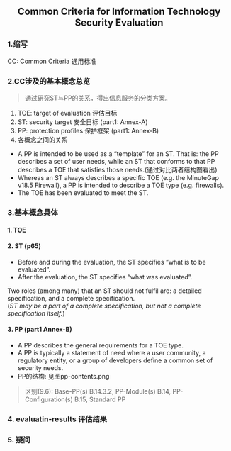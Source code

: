 ## <center>Common Criteria for Information Technology Security Evaluation
### 1.缩写
CC: Common Criteria 通用标准
### 2.CC涉及的基本概念总览
> 通过研究ST与PP的关系，得出信息服务的分类方案。
1. TOE: target of evaluation 评估目标
2. ST: security target 安全目标 (part1: Annex-A)
3. PP: protection profiles 保护框架 (part1: Annex-B)
4. 各概念之间的关系
- A PP is intended to be used as a “template” for an ST. That is: the PP describes a set of user needs, while an ST that conforms to that PP describes a TOE that satisfies those needs.(通过对比两者结构图看出)
- Whereas an ST always describes a specific TOE (e.g. the MinuteGap v18.5 Firewall), a PP is intended to describe a TOE type (e.g. firewalls). 
- The TOE has been evaluated to meet the ST.
### 3.基本概念具体
#### 1. TOE
#### 2. ST (p65)
- Before and during the evaluation, the ST specifies “what is to be evaluated”.  
- After the evaluation, the ST specifies “what was evaluated”.   

Two roles (among many) that an ST should not fulfil are: a detailed specification, and a complete specification.   
(*ST may be a part of a complete specification, but not a complete specification itself.*)  
#### 3. PP (part1 Annex-B)
- A PP describes the general requirements for a TOE type.  
- A PP is typically a statement of need where a user community, a regulatory entity, or a group of developers define a common set of security needs.
- PP的结构: 见图pp-contents.png
> 区别(9.6): Base-PP(s) B.14.3.2, PP-Module(s) B.14, PP-Configuration(s) B.15, Standard PP
### 4. evaluatin-results 评估结果
### 5. 疑问
























